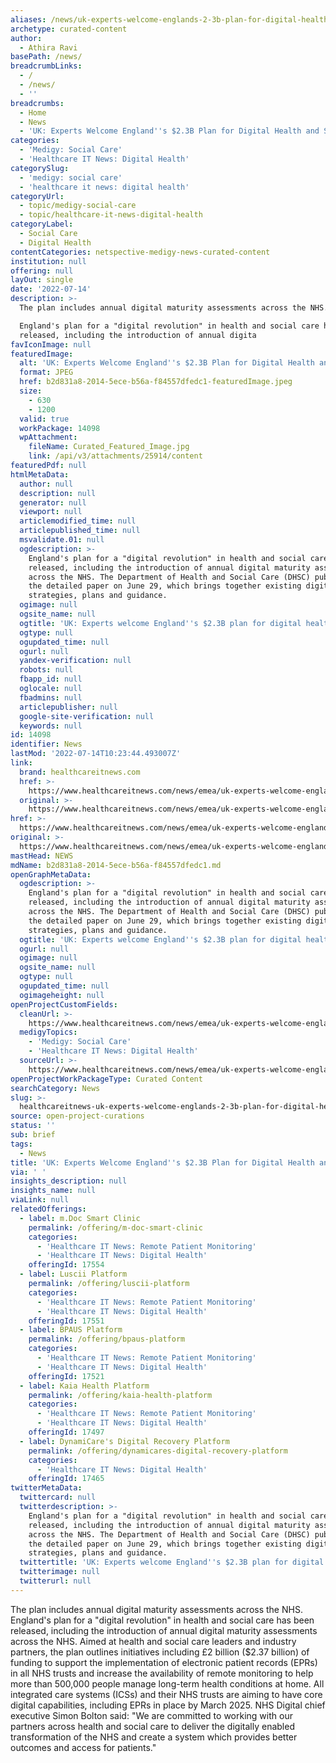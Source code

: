 ```yaml
---
aliases: /news/uk-experts-welcome-englands-2-3b-plan-for-digital-health-and-social-care
archetype: curated-content
author:
  - Athira Ravi
basePath: /news/
breadcrumbLinks:
  - /
  - /news/
  - ''
breadcrumbs:
  - Home
  - News
  - 'UK: Experts Welcome England''s $2.3B Plan for Digital Health and Social Care'
categories:
  - 'Medigy: Social Care'
  - 'Healthcare IT News: Digital Health'
categorySlug:
  - 'medigy: social care'
  - 'healthcare it news: digital health'
categoryUrl:
  - topic/medigy-social-care
  - topic/healthcare-it-news-digital-health
categoryLabel:
  - Social Care
  - Digital Health
contentCategories: netspective-medigy-news-curated-content
institution: null
offering: null
layOut: single
date: '2022-07-14'
description: >-
  The plan includes annual digital maturity assessments across the NHS.

  England's plan for a "digital revolution" in health and social care has been
  released, including the introduction of annual digita
favIconImage: null
featuredImage:
  alt: 'UK: Experts Welcome England''s $2.3B Plan for Digital Health and Social Care'
  format: JPEG
  href: b2d831a8-2014-5ece-b56a-f84557dfedc1-featuredImage.jpeg
  size:
    - 630
    - 1200
  valid: true
  workPackage: 14098
  wpAttachment:
    fileName: Curated_Featured_Image.jpg
    link: /api/v3/attachments/25914/content
featuredPdf: null
htmlMetaData:
  author: null
  description: null
  generator: null
  viewport: null
  articlemodified_time: null
  articlepublished_time: null
  msvalidate.01: null
  ogdescription: >-
    England's plan for a "digital revolution" in health and social care has been
    released, including the introduction of annual digital maturity assessments
    across the NHS. The Department of Health and Social Care (DHSC) published
    the detailed paper on June 29, which brings together existing digital
    strategies, plans and guidance.
  ogimage: null
  ogsite_name: null
  ogtitle: 'UK: Experts welcome England''s $2.3B plan for digital health and social care'
  ogtype: null
  ogupdated_time: null
  ogurl: null
  yandex-verification: null
  robots: null
  fbapp_id: null
  oglocale: null
  fbadmins: null
  articlepublisher: null
  google-site-verification: null
  keywords: null
id: 14098
identifier: News
lastMod: '2022-07-14T10:23:44.493007Z'
link:
  brand: healthcareitnews.com
  href: >-
    https://www.healthcareitnews.com/news/emea/uk-experts-welcome-englands-23b-plan-digital-health-and-social-care
  original: >-
    https://www.healthcareitnews.com/news/emea/uk-experts-welcome-englands-23b-plan-digital-health-and-social-care
href: >-
  https://www.healthcareitnews.com/news/emea/uk-experts-welcome-englands-23b-plan-digital-health-and-social-care
original: >-
  https://www.healthcareitnews.com/news/emea/uk-experts-welcome-englands-23b-plan-digital-health-and-social-care
mastHead: NEWS
mdName: b2d831a8-2014-5ece-b56a-f84557dfedc1.md
openGraphMetaData:
  ogdescription: >-
    England's plan for a "digital revolution" in health and social care has been
    released, including the introduction of annual digital maturity assessments
    across the NHS. The Department of Health and Social Care (DHSC) published
    the detailed paper on June 29, which brings together existing digital
    strategies, plans and guidance.
  ogtitle: 'UK: Experts welcome England''s $2.3B plan for digital health and social care'
  ogurl: null
  ogimage: null
  ogsite_name: null
  ogtype: null
  ogupdated_time: null
  ogimageheight: null
openProjectCustomFields:
  cleanUrl: >-
    https://www.healthcareitnews.com/news/emea/uk-experts-welcome-englands-23b-plan-digital-health-and-social-care
  medigyTopics:
    - 'Medigy: Social Care'
    - 'Healthcare IT News: Digital Health'
  sourceUrl: >-
    https://www.healthcareitnews.com/news/emea/uk-experts-welcome-englands-23b-plan-digital-health-and-social-care
openProjectWorkPackageType: Curated Content
searchCategory: News
slug: >-
  healthcareitnews-uk-experts-welcome-englands-2-3b-plan-for-digital-health-and-social-care
source: open-project-curations
status: ''
sub: brief
tags:
  - News
title: 'UK: Experts Welcome England''s $2.3B Plan for Digital Health and Social Care'
via: ' '
insights_description: null
insights_name: null
viaLink: null
relatedOfferings:
  - label: m.Doc Smart Clinic
    permalink: /offering/m-doc-smart-clinic
    categories:
      - 'Healthcare IT News: Remote Patient Monitoring'
      - 'Healthcare IT News: Digital Health'
    offeringId: 17554
  - label: Luscii Platform
    permalink: /offering/luscii-platform
    categories:
      - 'Healthcare IT News: Remote Patient Monitoring'
      - 'Healthcare IT News: Digital Health'
    offeringId: 17551
  - label: BPAUS Platform
    permalink: /offering/bpaus-platform
    categories:
      - 'Healthcare IT News: Remote Patient Monitoring'
      - 'Healthcare IT News: Digital Health'
    offeringId: 17521
  - label: Kaia Health Platform
    permalink: /offering/kaia-health-platform
    categories:
      - 'Healthcare IT News: Remote Patient Monitoring'
      - 'Healthcare IT News: Digital Health'
    offeringId: 17497
  - label: DynamiCare's Digital Recovery Platform
    permalink: /offering/dynamicares-digital-recovery-platform
    categories:
      - 'Healthcare IT News: Digital Health'
    offeringId: 17465
twitterMetaData:
  twittercard: null
  twitterdescription: >-
    England's plan for a "digital revolution" in health and social care has been
    released, including the introduction of annual digital maturity assessments
    across the NHS. The Department of Health and Social Care (DHSC) published
    the detailed paper on June 29, which brings together existing digital
    strategies, plans and guidance.
  twittertitle: 'UK: Experts welcome England''s $2.3B plan for digital health and social care'
  twitterimage: null
  twitterurl: null
---
```

<p>The plan includes annual digital maturity assessments across the NHS.
England's plan for a "digital revolution" in health and social care has been released, including the introduction of annual digital maturity assessments across the NHS.
Aimed at health and social care leaders and industry partners, the plan outlines initiatives including £2 billion ($2.37 billion) of funding to support the implementation of electronic patient records (EPRs) in all NHS trusts and increase the availability of remote monitoring to help more than 500,000 people manage long-term health conditions at home.
All integrated care systems (ICSs) and their NHS trusts are aiming to have core digital capabilities, including EPRs in place by March 2025.
NHS Digital chief executive Simon Bolton said: "We are committed to working with our partners across health and social care to deliver the digitally enabled transformation of the NHS and create a system which provides better outcomes and access for patients."</p>